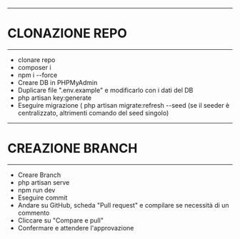 ******************************************
<h1>CLONAZIONE REPO</h1>

******************************************
<ul>
    <li>clonare repo</li>
    <li>composer i</li>
    <li>npm i --force</li>
    <li>Creare DB in PHPMyAdmin</li>
    <li>Duplicare file ".env.example" e modificarlo con i dati del DB</li>
    <li>php artisan key:generate </li>
    <li>Eseguire migrazione ( php artisan migrate:refresh --seed (se il seeder è centralizzato, altrimenti comando del seed singolo)</li>
 </ul>



******************************************
<h1>CREAZIONE BRANCH</h1>

******************************************
<ul>
    <li>Creare Branch</li>
    <li>php artisan serve</li>
    <li>npm run dev</li>
    <li>Eseguire commit</li>
    <li>Andare su GitHub, scheda "Pull request" e compilare se necessità di un commento</li>
    <li>Cliccare su "Compare e pull"</li>
    <li>Confermare e attendere l'approvazione</li>

</ul>
